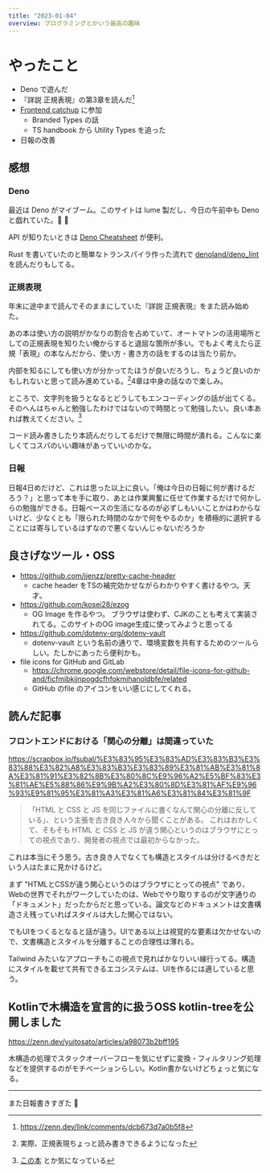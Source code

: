 ```yaml
---
title: "2023-01-04"
overview: プログラミングとかいう最高の趣味
---
```


# やったこと

- Deno で遊んだ
- 『詳説 正規表現』の第3章を読んだ[^1]
- [Frontend catchup](https://github.com/youngeek-0410/dev/issues/16) に参加
  - Branded Types の話
  - TS handbook から Utility Types を追った
- 日報の改善

## 感想

### Deno

最近は Deno がマイブーム。このサイトは lume 製だし、今日の午前中も Deno
と戯れていた。:sauropod: :t-rex:

API が知りたいときは [Deno Cheatsheet](https://oscarotero.com/deno/) が便利。

Rust を書いていたのと簡単なトランスパイラ作った流れで
[denoland/deno_lint](https://github.com/denoland/deno_lint/tree/main)
を読んだりもしてる。

### 正規表現

年末に途中まで読んでそのままにしていた『詳説 正規表現』をまた読み始めた。

あの本は使い方の説明がかなりの割合を占めていて、オートマトンの活用場所としての正規表現を知りたい俺からすると退屈な箇所が多い。でもよく考えたら正規「表現」の本なんだから、使い方・書き方の話をするのは当たり前か。

内部を知るにしても使い方が分かってたほうが良いだろうし、ちょうど良いのかもしれないと思って読み進めている。[^3]4章は中身の話なので楽しみ。

ところで、文字列を扱うとなるとどうしてもエンコーディングの話が出てくる。そのへんはちゃんと勉強したわけではないので時間とって勉強したい。良い本あれば教えてください。[^2]

コード読み書きしたり本読んだりしてるだけで無限に時間が潰れる。こんなに楽しくてコスパのいい趣味があっていいのかな。

### 日報

日報4日めだけど、これは思った以上に良い。「俺は今日の日報に何が書けるだろう？」と思って本を手に取り、あとは作業興奮に任せて作業するだけで何かしらの勉強ができる。日報ベースの生活になるのが必ずしもいいことかはわからないけど、少なくとも「限られた時間のなかで何をやるのか」を積極的に選択することには寄与しているはずなので悪くないんじゃないだろうか

## 良さげなツール・OSS

- https://github.com/jjenzz/pretty-cache-header
  - cache header をTSの補完効かせながらわかりやすく書けるやつ。天才。
- https://github.com/kosei28/ezog
  - OG Image を作るやつ。
    ブラウザは使わず、CJKのことも考えて実装されてる。このサイトのOG
    image生成に使ってみようと思ってる
- https://github.com/dotenv-org/dotenv-vault
  - dotenv-vault
    という名前の通りで、環境変数を共有するためのツールらしい。たしかにあったら便利かも。
- file icons for GitHub and GitLab
  - https://chrome.google.com/webstore/detail/file-icons-for-github-and/ficfmibkjjnpogdcfhfokmihanoldbfe/related
  - GitHub のfile のアイコンをいい感じにしてくれる。

## 読んだ記事

### フロントエンドにおける「関心の分離」は間違っていた

https://scrapbox.io/fsubal/%E3%83%95%E3%83%AD%E3%83%B3%E3%83%88%E3%82%A8%E3%83%B3%E3%83%89%E3%81%AB%E3%81%8A%E3%81%91%E3%82%8B%E3%80%8C%E9%96%A2%E5%BF%83%E3%81%AE%E5%88%86%E9%9B%A2%E3%80%8D%E3%81%AF%E9%96%93%E9%81%95%E3%81%A3%E3%81%A6%E3%81%84%E3%81%9F

> 「HTML と CSS と JS
> を同じファイルに書くなんて関心の分離に反している」、という主張を古き良き人々から聞くことがある。
> これはおかしくて、そもそも HTML と CSS と JS
> が違う関心というのはブラウザにとっての視点であり、開発者の視点では最初からなかった。

これは本当にそう思う。古き良き人でなくても構造とスタイルは分けるべきだという人はたまに見かけるけど。

まず "HTMLとCSSが違う関心というのはブラウザにとっての視点"
であり、Webの世界でそれがワークしていたのは、Webでやり取りするのが文字通りの「ドキュメント」だったからだと思っている。論文などのドキュメントは文書構造さえ残っていればスタイルは大した関心ではない。

でもUIをつくるとなると話が違う。UIである以上は視覚的な要素は欠かせないので、文書構造とスタイルを分離することの合理性は薄れる。

Tailwind
みたいなアプローチもこの視点で見ればかなりいい線行ってる。構造にスタイルを載せて共有できるエコシステムは、UIを作るには適していると思う。

## Kotlinで木構造を宣言的に扱うOSS kotlin-treeを公開しました

https://zenn.dev/yuitosato/articles/a98073b2bff195

木構造の処理でスタックオーバーフローを気にせずに変換・フィルタリング処理などを提供するのがモチベーションらしい。Kotlin書かないけどちょっと気になる。

---

また日報書きすぎた :sauropod:

[^1]: https://zenn.dev/link/comments/dcb673d7a0b5f8

[^2]: [この本](https://www.amazon.co.jp/%E6%94%B9%E8%A8%82%E6%96%B0%E7%89%88-%E3%83%97%E3%83%AD%E3%82%B0%E3%83%A9%E3%83%9E%E3%81%AE%E3%81%9F%E3%82%81%E3%81%AE%E6%96%87%E5%AD%97%E3%82%B3%E3%83%BC%E3%83%89%E6%8A%80%E8%A1%93%E5%85%A5%E9%96%80-WEB-PRESS-plus%E3%82%B7%E3%83%AA%E3%83%BC%E3%82%BA/dp/4297102919/ref=sr_1_1?__mk_ja_JP=%E3%82%AB%E3%82%BF%E3%82%AB%E3%83%8A&crid=3NJAS5EQRZT9I&keywords=%E6%96%87%E5%AD%97%E3%82%B3%E3%83%BC%E3%83%89%E6%8A%80%E8%A1%93&qid=1672818454&sprefix=e6+96+87+e5+ad+97+e3+82+b3+e3+83+bc+e3+83+89+e6+8a+80+e8+a1+93%2Caps%2C206&sr=8-1)
とか気になっている

[^3]: 実際、正規表現ちょっと読み書きできるようになった
